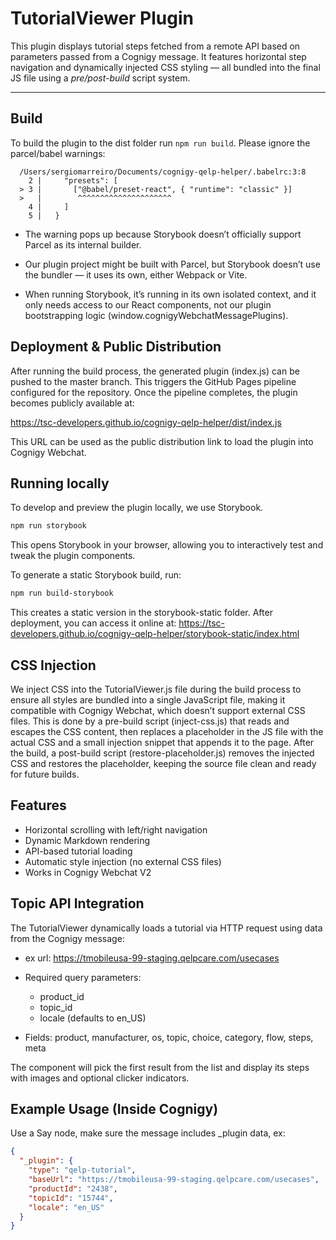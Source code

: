 # TutorialViewer Plugin

This plugin displays tutorial steps fetched from a remote API based on parameters passed from a Cognigy message. It features horizontal step navigation and dynamically injected CSS styling — all bundled into the final JS file using a *pre/post-build* script system.

---

## Build

To build the plugin to the dist folder run `npm run build`. Please ignore the parcel/babel warnings:

```
  /Users/sergiomarreiro/Documents/cognigy-qelp-helper/.babelrc:3:8
    2 |     "presets": [
  > 3 |       ["@babel/preset-react", { "runtime": "classic" }]
  >   |        ^^^^^^^^^^^^^^^^^^^^^
    4 |     ]
    5 |   }
```
- The warning pops up because Storybook doesn’t officially support Parcel as its internal builder.

- Our plugin project might be built with Parcel, but Storybook doesn’t use the bundler — it uses its own, either Webpack or Vite.

- When running Storybook, it’s running in its own isolated context, and it only needs access to our React components, not our plugin bootstrapping logic (window.cognigyWebchatMessagePlugins).

## Deployment & Public Distribution

After running the build process, the generated plugin (index.js) can be pushed to the master branch. This triggers the GitHub Pages pipeline configured for the repository. Once the pipeline completes, the plugin becomes publicly available at:

https://tsc-developers.github.io/cognigy-qelp-helper/dist/index.js

This URL can be used as the public distribution link to load the plugin into Cognigy Webchat.

## Running locally

To develop and preview the plugin locally, we use Storybook.

```bash
npm run storybook
```
This opens Storybook in your browser, allowing you to interactively test and tweak the plugin components.

To generate a static Storybook build, run:
```bash
npm run build-storybook
```
This creates a static version in the storybook-static folder. After deployment, you can access it online at:
https://tsc-developers.github.io/cognigy-qelp-helper/storybook-static/index.html

## CSS Injection

We inject CSS into the TutorialViewer.js file during the build process to ensure all styles are bundled into a single JavaScript file, making it compatible with Cognigy Webchat, which doesn’t support external CSS files. This is done by a pre-build script (inject-css.js) that reads and escapes the CSS content, then replaces a placeholder in the JS file with the actual CSS and a small injection snippet that appends it to the page. After the build, a post-build script (restore-placeholder.js) removes the injected CSS and restores the placeholder, keeping the source file clean and ready for future builds.

## Features
- Horizontal scrolling with left/right navigation
- Dynamic Markdown rendering
- API-based tutorial loading
- Automatic style injection (no external CSS files)
- Works in Cognigy Webchat V2

## Topic API Integration

The TutorialViewer dynamically loads a tutorial via HTTP request using data from the Cognigy message:

- ex url: https://tmobileusa-99-staging.qelpcare.com/usecases
- Required query parameters:
    - product_id
    - topic_id
    - locale (defaults to en_US)

- Fields: product, manufacturer, os, topic, choice, category, flow, steps, meta

The component will pick the first result from the list and display its steps with images and optional clicker indicators.

## Example Usage (Inside Cognigy)

Use a Say node, make sure the message includes _plugin data, ex:

```JSON
{
  "_plugin": {
    "type": "qelp-tutorial",
    "baseUrl": "https://tmobileusa-99-staging.qelpcare.com/usecases",
    "productId": "2438",
    "topicId": "15744",
    "locale": "en_US"
  }
}
```